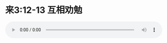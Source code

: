 # 来3:12-13 互相劝勉

<audio style="width: 100%;" preload="false" controls controlslist="nodownload"><source src="//file.simai.life/audio/mp3/old/27326.mp3" type="audio/mpeg">Your browser does not support the audio element.</audio>


